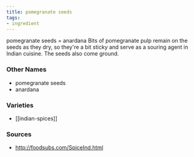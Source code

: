 ```yaml
---
title: pomegranate seeds
tags:
- ingredient
---
```

pomegranate seeds = anardana Bits of pomegranate pulp remain on the seeds as they dry, so they're a bit sticky and serve as a souring agent in Indian cuisine. The seeds also come ground.

### Other Names

* pomegranate seeds
* anardana

### Varieties

* [[indian-spices]]

### Sources
* http://foodsubs.com/SpiceInd.html
